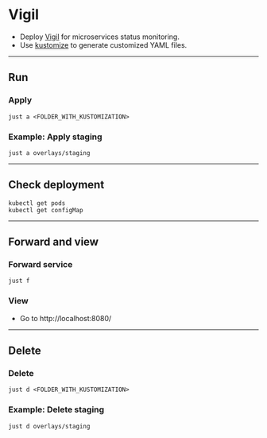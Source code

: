 # Vigil
- Deploy [Vigil](https://github.com/valeriansaliou/vigil) for microservices status monitoring.
- Use [kustomize](https://github.com/kubernetes-sigs/kustomize) to generate customized YAML files.

---

## Run

### Apply
```console
just a <FOLDER_WITH_KUSTOMIZATION>
```

### Example: Apply staging
```console
just a overlays/staging
```

---

## Check deployment
```console
kubectl get pods
kubectl get configMap
```

---

## Forward and view

### Forward service
```console
just f
```

### View
- Go to http://localhost:8080/

---

## Delete

### Delete
```console
just d <FOLDER_WITH_KUSTOMIZATION>
```

### Example: Delete staging
```console
just d overlays/staging
```